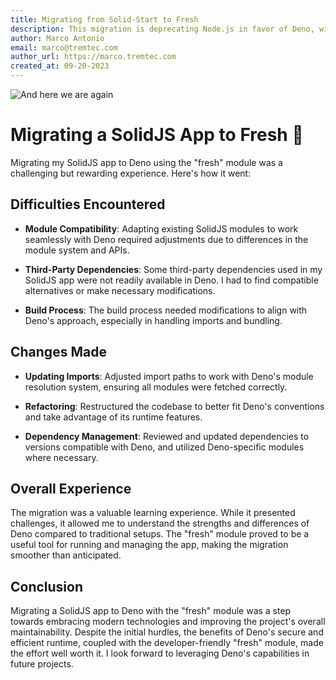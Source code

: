 ```yaml
---
title: Migrating from Solid-Start to Fresh
description: This migration is deprecating Node.js in favor of Deno, with the amazing Fresh framework 🍋
author: Marco Antonio
email: marco@tremtec.com
author_url: https://marco.tremtec.com
created_at: 09-20-2023
---
```


![And here we are again](https://images.unsplash.com/photo-1609639643505-3c158a56de42?ixlib=rb-4.0.3&ixid=M3wxMjA3fDB8MHxwaG90by1wYWdlfHx8fGVufDB8fHx8fA%3D%3D&auto=format&fit=crop&w=1412&q=80)

# Migrating a SolidJS App to Fresh 🍋

Migrating my SolidJS app to Deno using the "fresh" module was a challenging but
rewarding experience. Here's how it went:

## Difficulties Encountered

- **Module Compatibility**: Adapting existing SolidJS modules to work seamlessly
  with Deno required adjustments due to differences in the module system and
  APIs.

- **Third-Party Dependencies**: Some third-party dependencies used in my SolidJS
  app were not readily available in Deno. I had to find compatible alternatives
  or make necessary modifications.

- **Build Process**: The build process needed modifications to align with Deno's
  approach, especially in handling imports and bundling.

## Changes Made

- **Updating Imports**: Adjusted import paths to work with Deno's module
  resolution system, ensuring all modules were fetched correctly.

- **Refactoring**: Restructured the codebase to better fit Deno's conventions
  and take advantage of its runtime features.

- **Dependency Management**: Reviewed and updated dependencies to versions
  compatible with Deno, and utilized Deno-specific modules where necessary.

## Overall Experience

The migration was a valuable learning experience. While it presented challenges,
it allowed me to understand the strengths and differences of Deno compared to
traditional setups. The "fresh" module proved to be a useful tool for running
and managing the app, making the migration smoother than anticipated.

## Conclusion

Migrating a SolidJS app to Deno with the "fresh" module was a step towards
embracing modern technologies and improving the project's overall
maintainability. Despite the initial hurdles, the benefits of Deno's secure and
efficient runtime, coupled with the developer-friendly "fresh" module, made the
effort well worth it. I look forward to leveraging Deno's capabilities in future
projects.
